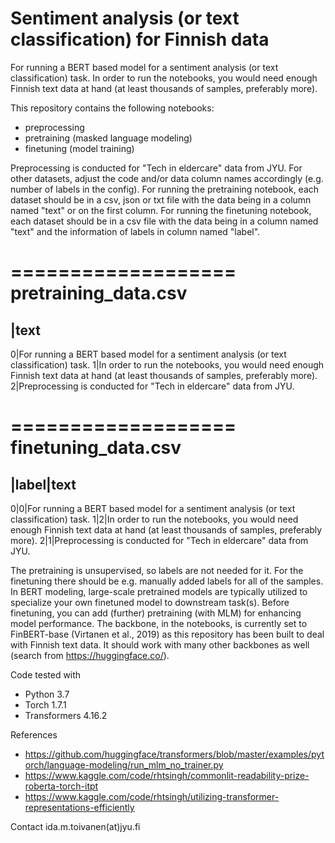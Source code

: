 
# Sentiment analysis (or text classification) for Finnish data

For running a BERT based model for a sentiment analysis (or text classification) task. In order to run the notebooks, you would need enough Finnish text data at hand (at least thousands of samples, preferably more). 

This repository contains the following notebooks:
- preprocessing
- pretraining (masked language modeling)
- finetuning (model training)

Preprocessing is conducted for "Tech in eldercare" data from JYU. For other datasets, adjust the code and/or data column names accordingly (e.g. number of labels in the config). For running the pretraining notebook, each dataset should be in a csv, json or txt file with the data being in a column named "text" or on the first column. For running the finetuning notebook, each dataset should be in a csv file with the data being in a column named "text" and the information of labels in column named "label".

===================
pretraining_data.csv
===================
 |text
--------
0|For running a BERT based model for a sentiment analysis (or text classification) task.
1|In order to run the notebooks, you would need enough Finnish text data at hand (at least thousands of samples, preferably more).
2|Preprocessing is conducted for "Tech in eldercare" data from JYU.

===================
finetuning_data.csv
===================
 |label|text
--------
0|0|For running a BERT based model for a sentiment analysis (or text classification) task.
1|2|In order to run the notebooks, you would need enough Finnish text data at hand (at least thousands of samples, preferably more).
2|1|Preprocessing is conducted for "Tech in eldercare" data from JYU.

The pretraining is unsupervised, so labels are not needed for it. For the finetuning there should be e.g. manually added labels for all of the samples. In BERT modeling, large-scale pretrained models are typically utilized to specialize your own finetuned model to downstream task(s). Before finetuning, you can add (further) pretraining (with MLM) for enhancing model performance. The backbone, in the notebooks, is currently set to FinBERT-base (Virtanen et al., 2019) as this repository has been built to deal with Finnish text data. It should work with many other backbones as well (search from https://huggingface.co/).

Code tested with
- Python 3.7
- Torch 1.7.1
- Transformers 4.16.2

References
- https://github.com/huggingface/transformers/blob/master/examples/pytorch/language-modeling/run_mlm_no_trainer.py
- https://www.kaggle.com/code/rhtsingh/commonlit-readability-prize-roberta-torch-itpt
- https://www.kaggle.com/code/rhtsingh/utilizing-transformer-representations-efficiently


Contact
ida.m.toivanen(at)jyu.fi
